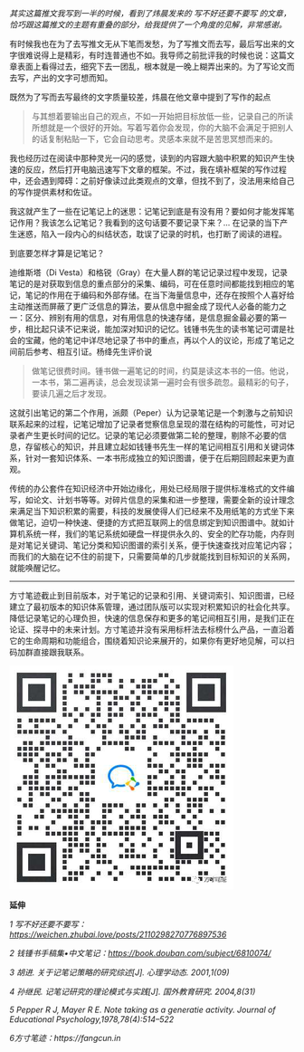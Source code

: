 _其实这篇推文我写到一半的时候，看到了炜晨发来的_ _写不好还要不要写_ _的文章，恰巧跟这篇推文的主题有重叠的部分，给我提供了一个角度的见解，非常感谢。_

有时候我也在为了去写推文无从下笔而发愁，为了写推文而去写，最后写出来的文字很难说得上是精彩，有时连普通也不如。我导师之前批评我的时候也说：这篇文章表面上看得过去，细究下去一团乱，根本就是一晚上糊弄出来的。为了写论文而去写，产出的文字可想而知。

既然为了写而去写最终的文字质量较差，炜晨在他文章中提到了写作的起点

> 与其想着要输出自己的观点，不如一开始把目标放低一些，记录自己的所读所想就是一个很好的开始。写着写着你会发现，你的大脑不会满足于把别人的话复制粘贴一下，它会自动思考。灵感本来就不是苦思冥想而来的。

我也经历过在阅读中那种灵光一闪的感觉，读到的内容跟大脑中积累的知识产生快速的反应，然后打开电脑迅速写下文章的框架。不过，我在填补框架的写作过程中，还会遇到障碍：之前好像读过此类观点的文章，但找不到了，没法用来给自己的写作提供素材和佐证。

我这就产生了一些在记笔记上的迷思：记笔记到底是有没有用？要如何才能发挥笔记作用？我该怎么记笔记？我看到的这句话要不要记录下来？... 在记录的当下产生迷惑，陷入一段内心的纠结状态，耽误了记录的时机，也打断了阅读的进程。

到底要怎样才算是记笔记？

迪维斯塔（Di Vesta）和格锐（Gray）在大量人群的笔记记录过程中发现，记录笔记的是对获取到信息的重点部分的采集、编码，可在任意时间都能找到相应的笔记，笔记的作用在于编码和外部存储。在当下海量信息中，还存在按照个人喜好给主动推送而屏蔽了更广泛信息的算法，要从信息中掘金成了现代人必备的能力之一：区分、辨别有用的信息，对有用信息的快速存储，是信息掘金最必要的第一步，相比起只读不记来说，能加深对知识的记忆。钱锺书先生的读书笔记可谓是社会的宝藏，他的笔记中详尽地记录了书中的重点，再以个人的议论，形成了笔记之间前后参考、相互引证。杨绛先生评价说

> 做笔记很费时间。锺书做一遍笔记的时间，约莫是读这本书的一倍。他说，一本书，第二遍再读，总会发现读第一遍时会有很多疏忽。最精彩的句子，要读几遍之后才发现。

这就引出笔记的第二个作用，派颇（Peper）认为记录笔记是一个刺激与之前知识联系起来的过程，记笔记增加了记录者觉察信息呈现的潜在结构的可能性，可对记录者产生更长时间的记忆。记录的笔记必须要做第二轮的整理，剔除不必要的信息，存留核心的知识，并且建立起如钱锺书先生一样的笔记间相互引用和关键词体系，针对一套知识体系、一本书形成独立的知识图谱，便于在后期回顾起来更为直观。

传统的办公套件在知识经济中开始边缘化，用处已经局限于提供标准格式的文件编写，如论文、计划书等等。对碎片信息的采集和进一步整理，需要全新的设计理念来满足当下知识积累的需要，科技的发展使得人们已经来不及用纸笔的方式坐下来做笔记，迫切一种快速、便捷的方式把互联网上的信息绑定到知识图谱中。就如计算机系统一样，我们的笔记系统如硬盘一样提供永久的、安全的贮存功能，内存则是对笔记关键词、笔记分类和知识图谱的索引关系，便于快速查找对应笔记内容；而我们的大脑在记不住的前提下，只需要简单的几步就能找到目标知识的关系网，就能唤醒记忆。

___

方寸笔迹截止到目前版本，对于笔记的记录和引用、关键词索引、知识图谱，已经建立了最初版本的知识体系管理，通过团队版可以实现对积累知识的社会化共享。降低记录笔记的心理负担，快速的信息保存和更多的笔记间相互引用，是我们正在论证、探寻中的未来计划。方寸笔迹并没有采用标杆法去标榜什么产品，一直沿着它的生命周期和功能组合，围绕着知识论来展开的，如果你有更好地见解，可以扫码加群直接跟我联系。

![图片](./assets/qr.png)

**延伸**

_1 写不好还要不要写：https://weichen.zhubai.love/posts/2110298270776897536_

_2 钱锺书手稿集•中文笔记：https://book.douban.com/subject/6810074/_

_3 胡进. 关于记笔记策略的研究综述\[J\]. 心理学动态. 2001,1(09)_

_4 孙继民. 记笔记研究的理论模式与实践\[J\]. 国外教育研究. 2004,8(31)_

_5 Pepper R J, Mayer R E. Note taking as a generatie activity. Journal of Educational Psychology,1978,78(4):514–522_

_6方寸笔迹：https://fangcun.in_
